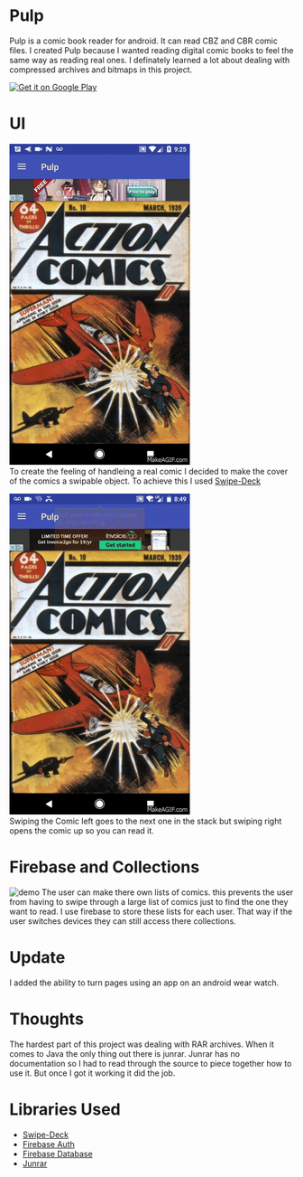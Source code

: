 # Pulp
Pulp is a comic book reader for android. It can read CBZ and CBR comic files. I created Pulp because I wanted reading digital comic books to feel the same way as reading real ones. I definately learned a lot about dealing with compressed archives and bitmaps in this project.


<a href='https://play.google.com/store/apps/details?id=tk.samgrogan.pulp'>

<img alt='Get it on Google Play' src='/content/images/2017/10/google-play-badge-2.png' style="height: 100px; width: 280px; border-style: none" />

</a>

# UI
![demo](Screenshots/GZYEAJ.gif)                                                                
                                To create the feeling
                                of handleing a real comic
                                I decided to make the cover
                                of the comics a swipable
                                object. To achieve this
                                I used [Swipe-Deck](https://github.com/aaronbond/Swipe-Deck)






![demo](Screenshots/9B7xCr.gif)                               
                                Swiping the Comic left goes
                                to the next one in the stack 
                                but swiping right opens the comic 
                                up so you can read it.
                                
# Firebase and Collections                                
![demo](Screenshots/YS6Qhk.gif)
                                The user can make there own
                                lists of comics. this prevents
                                the user from having to swipe
                                through a large list of comics
                                just to find the one they want 
                                to read. I use firebase to store 
                                these lists for each user. That way 
                                if the user switches devices they
                                can still access there collections.
 
 # Update
 
 I added the ability to turn pages using an app on an android wear watch.
                              
# Thoughts
The hardest part of this project was dealing with RAR archives. When it comes to Java the only thing out there is junrar. Junrar has no documentation so I had to read through the source to piece together how to use it. But once I got it working it did the job.

# Libraries Used
- [Swipe-Deck](https://github.com/aaronbond/Swipe-Deck)
- [Firebase Auth](https://firebase.google.com/docs/auth/)
- [Firebase Database](https://firebase.google.com/docs/database/)
- [Junrar](https://github.com/edmund-wagner/junrar)

